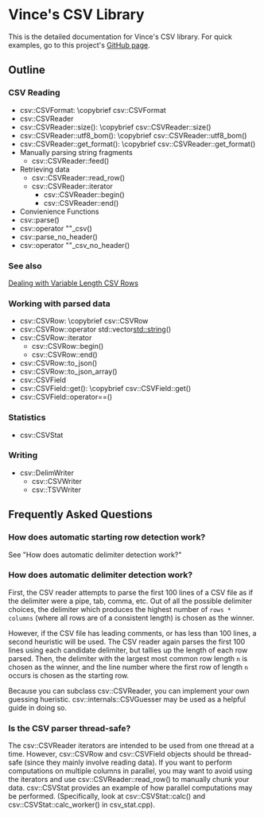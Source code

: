 # Vince's CSV Library

This is the detailed documentation for Vince's CSV library. 
For quick examples, go to this project's [GitHub page](https://github.com/vincentlaucsb/csv-parser).

## Outline

### CSV Reading
 * csv::CSVFormat: \copybrief csv::CSVFormat
 * csv::CSVReader
  * csv::CSVReader::size(): \copybrief csv::CSVReader::size()
  * csv::CSVReader::utf8_bom(): \copybrief csv::CSVReader::utf8_bom()
  * csv::CSVReader::get_format(): \copybrief csv::CSVReader::get_format()
  * Manually parsing string fragments
      * csv::CSVReader::feed()
  * Retrieving data
      * csv::CSVReader::read_row()
      * csv::CSVReader::iterator
        * csv::CSVReader::begin()
        * csv::CSVReader::end()
 * Convienience Functions
  * csv::parse()
  * csv::operator ""_csv()
  * csv::parse_no_header()
  * csv::operator ""_csv_no_header()

 ### See also
 [Dealing with Variable Length CSV Rows](md_docs_source_variable_row_lengths.html)

 ### Working with parsed data
 * csv::CSVRow: \copybrief csv::CSVRow
  * csv::CSVRow::operator std::vector<std::string>()
  * csv::CSVRow::iterator
    * csv::CSVRow::begin()
    * csv::CSVRow::end()
  * csv::CSVRow::to_json()
  * csv::CSVRow::to_json_array()
 * csv::CSVField
  * csv::CSVField::get(): \copybrief csv::CSVField::get()
  * csv::CSVField::operator==()

### Statistics
 * csv::CSVStat

### Writing
 * csv::DelimWriter
   * csv::CSVWriter
   * csv::TSVWriter

## Frequently Asked Questions

### How does automatic starting row detection work?
See "How does automatic delimiter detection work?"

### How does automatic delimiter detection work?
First, the CSV reader attempts to parse the first 100 lines of a CSV file as if the delimiter were a pipe, tab, comma, etc.
Out of all the possible delimiter choices, the delimiter which produces the highest number of `rows * columns` (where all rows
are of a consistent length) is chosen as the winner.

However, if the CSV file has leading comments, or has less than 100 lines, a second heuristic will be used. The CSV reader again
parses the first 100 lines using each candidate delimiter, but tallies up the length of each row parsed. Then, the delimiter with
the largest most common row length `n` is chosen as the winner, and the line number where the first row of length `n` occurs
is chosen as the starting row.

Because you can subclass csv::CSVReader, you can implement your own guessing hueristic. csv::internals::CSVGuesser may be used as a helpful guide in doing so.

### Is the CSV parser thread-safe?
The csv::CSVReader iterators are intended to be used from one thread at a time. However, csv::CSVRow and csv::CSVField objects should be 
thread-safe (since they mainly involve reading data). If you want to perform computations on multiple columns in parallel,
you may want to avoid using the iterators and
use csv::CSVReader::read_row() to manually chunk your data. csv::CSVStat provides an example of how parallel computations
may be performed. (Specifically, look at csv::CSVStat::calc() and csv::CSVStat::calc_worker() in csv_stat.cpp).